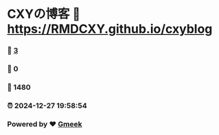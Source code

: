 # CXYの博客 :link: https://RMDCXY.github.io/cxyblog 
### :page_facing_up: [3](https://RMDCXY.github.io/cxyblog/tag.html) 
### :speech_balloon: 0 
### :hibiscus: 1480 
### :alarm_clock: 2024-12-27 19:58:54 
### Powered by :heart: [Gmeek](https://github.com/Meekdai/Gmeek)
